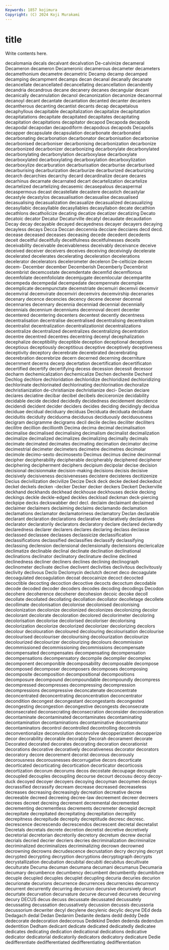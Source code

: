 ```yaml
---
Keywords: 1857 kojimura
Copyright: (C) 2024 Koji Murakami
---
```


# title

Write contents here.



 decalomania decals decalvant decalvation De-calvinize decameral Decameron decameron
Decameronic decamerous decameter decameters decamethonium decametre decametric Decamp decamp decamped
decamping decampment decamps decan decanal decanally decanate decancellate decancellated decancellating
decancellation decandently decandria decandrous decane decanery decanes decangular decani decanically
decannulation decanol decanonization decanonize decanormal decanoyl decant decantate decantation decanted
decanter decanters decantherous decanting decantist decants decap decapetalous decaphyllous decapitable
decapitalization decapitalize decapitatation decapitatations decapitate decapitated decapitates decapitating decapitation decapitations
decapitator decapod Decapoda decapoda decapodal decapodan decapodiform decapodous decapods Decapolis
decapper decapsulate decapsulation decarbonate decarbonated decarbonating decarbonation decarbonator decarbonisation decarbonise
decarbonised decarboniser decarbonising decarbonization decarbonize decarbonized decarbonizer decarbonizing decarbonylate decarbonylated
decarbonylating decarbonylation decarboxylase decarboxylate decarboxylated decarboxylating decarboxylation decarboxylization decarboxylize decarburation
decarburisation decarburise decarburised decarburising decarburization decarburize decarburized decarburizing decarch decarchies
decarchy decard decardinalize decare decares decarhinus decarnate decarnated decart decartelization
decartelize decartelized decartelizing decasemic decasepalous decaspermal decaspermous decast decastellate decastere
decastich decastylar decastyle decastylos decasualisation decasualise decasualised decasualising decasualization decasualize
decasualized decasualizing decasyllabic decasyllable decasyllables decasyllabon decate decathlon decathlons decatholicize
decating decatize decatizer decatizing Decato decatoic decator Decatur Decaturville decatyl
decaudate decaudation Decay decay decayable decayed decayedness decayer decayers decaying
decayless decays Decca Deccan deccennia decciare decciares decd decd. decease
deceased deceases deceasing decede decedent decedents deceit deceitful deceitfully deceitfulness
deceitfulnesses deceits deceivability deceivable deceivableness deceivably deceivance deceive deceived deceiver
deceivers deceives deceiving deceivingly decelerate decelerated decelerates decelerating deceleration decelerations
decelerator decelerators decelerometer deceleron De-celticize decem decem- December december Decemberish
Decemberly Decembrist decembrist decemcostate decemdentate decemfid decemflorous decemfoliate decemfoliolate decemjugate
decemlocular decempartite decempeda decempedal decempedate decempennate decemplex decemplicate decempunctate decemstriate
decemuiri decemvii decemvir decemviral decemvirate decemviri decemvirs decemvirship decenaries decenary
decence decencies decency decene decener decennal decennaries decennary decennia decenniad
decennial decennially decennials decennium decenniums decennoval decent decenter decentered decentering
decenters decentest decently decentness decentralisation decentralise decentralised decentralising decentralism decentralist
decentralization decentralizationist decentralizations decentralize decentralized decentralizes decentralizing decentration decentre decentred
decentres decentring decenyl decephalization decephalize deceptibility deceptible deception deceptional deceptions
deceptious deceptiously deceptitious deceptive deceptively deceptiveness deceptivity deceptory decerebrate decerebrated
decerebrating decerebration decerebrize decern decerned decerning decerniture decernment decerns decerp
decertation decertification decertificaton decertified decertify decertifying decess decession decessit decessor
decharm dechemicalization dechemicalize Dechen dechenite Decherd Dechlog dechlore dechloridation dechloridize
dechloridized dechloridizing dechlorinate dechlorinated dechlorinating dechlorination dechoralize dechristianization de-christianize dechristianize
deci- Decian deciare deciares deciatine decibar decibel decibels deciceronize decidability
decidable decide decided decidedly decidedness decidement decidence decidendi decident decider
deciders decides deciding decidingly decidua deciduae decidual deciduary deciduas Deciduata
deciduata deciduate deciduitis deciduity deciduoma deciduous deciduously deciduousness decigram decigramme
decigrams decil decile deciles deciliter deciliters decilitre decillion decillionth Decima
decima decimal decimalisation decimalise decimalised decimalising decimalism decimalist decimalization decimalize
decimalized decimalizes decimalizing decimally decimals decimate decimated decimates decimating decimation
decimator decime decimestrial decimeter decimeters decimetre decimetres decimolar decimole decimo-sexto
decimosexto Decimus decimus decine decinormal decipher decipherability decipherable decipherably deciphered
decipherer deciphering decipherment deciphers decipium decipolar decise decision decisional decisionmake
decision-making decisions decisis decisive decisively decisiveness decisivenesses decistere decisteres decitizenize
Decius decivilization decivilize Decize Deck deck decke decked deckedout deckel
deckels decken -decker Decker decker deckers Deckert Deckerville deckhand deckhands
deckhead deckhouse deckhouses deckie decking deckings deckle deckle-edged deckles deckload
deckman deck-piercing deckpipe decks deckswabber decl decl. declaim declaimant declaimed
declaimer declaimers declaiming declaims declamando declamation declamations declamator declamatoriness declamatory
Declan declarable declarant declaration declarations declarative declaratively declaratives declarator declaratorily
declarators declaratory declare declared declaredly declaredness declarer declarers declares declaring
declass declasse declassed declassee declasses declassicize declassification declassifications declassified declassifies
declassify declassifying declassing declension declensional declensionally declensions declericalize declimatize declinable
declinal declinate declination declinational declinations declinator declinatory declinature decline declined
declinedness decliner decliners declines declining declinograph declinometer declivate declive declivent
declivities declivitous declivitously declivity declivous Declo Declomycin declutch decnet deco
decoagulate decoagulated decoagulation decoat decocainize decoct decocted decoctible decocting decoction
decoctive decocts decoctum decodable decode decoded decoder decoders decodes decoding
decodings Decodon decohere decoherence decoherer decohesion decoic decoke decoll decollate
decollated decollating decollation decollator decolletage decollete decollimate decolonisation decolonise decolonised
decolonising decolonization decolonize decolonized decolonizes decolonizing decolor decolorant decolorate decoloration
decolored decolorimeter decoloring decolorisation decolorise decolorised decoloriser decolorising decolorization decolorize
decolorized decolorizer decolorizing decolors decolour decolouration decoloured decolouring decolourisation decolourise
decolourised decolouriser decolourising decolourization decolourize decolourized decolourizer decolourizing decolours decommission
decommissioned decommissioning decommissions decompensate decompensated decompensates decompensating decompensation decompensations decompensatory
decompile decompiler decomplex decomponent decomponible decomposability decomposable decompose decomposed decomposer
decomposers decomposes decomposing decomposite decomposition decompositional decompositions decomposure decompound decompoundable
decompoundly decompress decompressed decompresses decompressing decompression decompressions decompressive deconcatenate deconcentrate
deconcentrated deconcentrating deconcentration deconcentrator decondition decongest decongestant decongestants decongested decongesting
decongestion decongestive decongests deconsecrate deconsecrated deconsecrating deconsecration deconsider deconsideration decontaminate
decontaminated decontaminates decontaminating decontamination decontaminations decontaminative decontaminator decontaminators decontrol decontrolled
decontrolling decontrols deconventionalize deconvolution deconvolve decopperization decopperize decor decorability decorable
decorably Decorah decorament decorate Decorated decorated decorates decorating decoration decorationist
decorations decorative decoratively decorativeness decorator decorators decoratory decore decorement decorist
decorous decorously decorousness decorousnesses decorrugative decors decorticate decorticated decorticating decortication
decorticator decorticosis decortization decorum decorums decos decostate decoupage decouple decoupled
decouples decoupling decourse decourt decousu decoy decoy-duck decoyed decoyer decoyers
decoying decoyman decoymen decoys decrassified decrassify decream decrease decreased decreaseless
decreases decreasing decreasingly decreation decreative decree decreeable decreed decreeing decree-law
decreement decreer decreers decrees decreet decreing decrement decremental decremented decrementing
decrementless decrements decremeter decrepid decrepit decrepitate decrepitated decrepitating decrepitation decrepitly
decrepitness decrepitude decrepity decreptitude decresc decresc. decrescence decrescendo decrescendos decrescent
decretal decretalist Decretals decretals decrete decretion decretist decretive decretively decretorial
decretorian decretorily decretory decretum decrew decrial decrials decried decrier decriers
decries decriminalization decriminalize decriminalized decriminalizes decriminalizing decrown decrowned decrowning decrowns
decrudescence decrustation decry decrying decrypt decrypted decrypting decryption decryptions decryptograph
decrypts decrystallization decubation decubital decubiti decubitus decultivate deculturate Decuma decuman
decumana decumani decumanus Decumaria decumary decumbence decumbency decumbent decumbently decumbiture
decuple decupled decuples decuplet decupling decuria decuries decurion decurionate decurions
decurrence decurrences decurrencies decurrency decurrent decurrently decurring decursion decursive decursively
decurt decurtate decurvation decurvature decurve decurved decurves decurving decury DECUS
decus decuss decussate decussated decussately decussating decussation decussatively decussion decussis
decussoria decussorium decwriter decyl decylene decylenic decylic decyne DEd deda
Dedagach dedal Dedan Dedanim Dedanite dedans dedd deddy Dede dedecorate
dedecoration dedecorous Dedekind Deden dedenda dedendum dedentition Dedham dedicant dedicate
dedicated dedicatedly dedicatee dedicates dedicating dedication dedicational dedications dedicative dedicator
dedicatorial dedicatorily dedicators dedicatory dedicature Dedie dedifferentiate dedifferentiated dedifferentiating dedifferentiation
